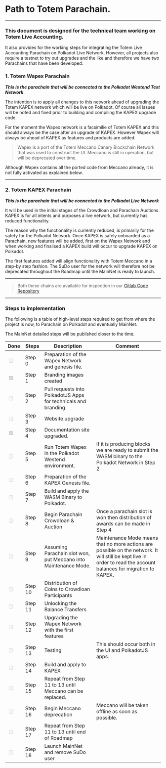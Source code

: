 # Path to Totem Parachain.

---

### This document is designed for the technical team working on Totem Live Accounting.

It also provides for the working steps for integrating the Totem Live Accounting Parachain on Polkadot Live Network. However, all projects also require a testnet to try out upgrades and the like and therefore we have two Parachains that have been developed:

### 1. Totem Wapex Parachain

**_This is the parachain that will be connected to the Polkadot Westend Test Network_**. 

The intention is to apply all changes to this network ahead of upgrading the Totem KAPEX network which will be live on Polkadot. Of course all issues will be noted and fixed prior to building and compiling the KAPEX upgrade code.

For the moment the Wapex network is a facsimilie of Totem KAPEX and this should always be the case after an upgrade of KAPEX. However Wapex will always be ahead of KAPEX as features and products are added.

> Wapex is a port of the Totem Meccano Canary Blockchain Network that was used to construct the UI. Meccano is still in operation, but will be deprecated over time.

Although Wapex contains all the ported code from Meccano already, it is not fully activated as explained below.

---

### 2. Totem KAPEX Parachain

**_This is the parachain that will be connected to the Polkadot Live Network_** 

It will be used in the initial stages of the Crowdloan and Parachain Auctions. KAPEX is for all intents and purposes a live network, but currently has reduced functionality.

The reason why the functionality is currently reduced, is primarily for the safety for the Polkadot Network. Once KAPEX is safely onboarded as a Parachain, new features will be added, first on the Wapex Network and when working and finalised a KAPEX build will occur to upgrade KAPEX on Polkadot.

The first features added will align functionality with Totem Meccano in a step-by step fashion. The SuDo user for the network will therefore not be deprecated throughout the Roadmap until the MainNet is ready to launch.

---

> Both these chains are available for inspection in our [Gitlab Code Repository](https://gitlab.com/totem-tech)

---

### Steps to implementation
The following is a table of high-level steps required to get from where the project is now, to Parachain on Polkadot and eventually MainNet.

The MainNet detailed steps will be published closer to the time.

| Done  | Steps    | Description                                                     | Comment                                                                                                                                                           |
|--|----------|-----------------------------------------------------------------|-------------------------------------------------------------------------------------------------------------------------------------------------------------------|
|<input type="checkbox" disabled/>| Step 0   | Preparation of the Wapex Network and genesis file.               |                                                                                                                                                                   |
|<input type="checkbox" disabled checked/>| Step 1   | Branding images created                                         |                                                                                                                                                                   |
|<input type="checkbox" disabled/>| Step 2   | Pull requests into PolkadotJS Apps for technicals and branding. |                                                                                                                                                                   |
|<input type="checkbox" disabled/>| Step 3   | Website upgrade                                                 |                                                                                                                                                                   |
|<input type="checkbox" disabled checked/>| Step 4   | Documentation site upgraded.                                    |                                                                                                                                                                   |
|<input type="checkbox" disabled/>| Step 5   | Run Totem Wapex in the Polkadot Westend environment.             | If it is producing blocks we are ready to submit the WASM binary to the Polkadot Network in Step 2                                                                |
|<input type="checkbox" disabled/>| Step 6   | Preparation of the KAPEX Genesis file.                          |                                                                                                                                                                   |
|<input type="checkbox" disabled/>| Step 7   | Build and apply the WASM Binary to Polkadot.                    |                                                                                                                                                                   |
|<input type="checkbox" disabled/>| Step 8   | Begin Parachain Crowdloan & Auction                             | Once a parachain slot is won then distribution of awards can be made in Step 4                                                                                    |
|<input type="checkbox" disabled/>| Step 9   | Assuming Parachain slot won, put Meccano into Maintenance Mode. | Maintenance Mode means that no more actions are possible on the network. It will still be kept live in order to read the account balances for migration to KAPEX. |
|<input type="checkbox" disabled/>| Step 10  | Distribution of Coins to Crowdloan Participants                 |                                                                                                                                                                   |
|<input type="checkbox" disabled/>| Step 11  | Unlocking the Balance Transfers                                 |                                                                                                                                                                   |
|<input type="checkbox" disabled/>| Step 12  | Upgrading the Wapex Network with the first features              |                                                                                                                                                                   |
|<input type="checkbox" disabled/>| Step 13  | Testing                                                         | This should occur both in the UI and PolkadotJS apps.                                                                                                             |
|<input type="checkbox" disabled/>| Step 14  | Build and apply to KAPEX                                        |                                                                                                                                                                   |
|<input type="checkbox" disabled/>| Step 15  | Repeat from Step 11 to 13 until Meccano can be replaced.        |                                                                                                                                                                   |
|<input type="checkbox" disabled/>| Step 16  | Begin Meccano deprecation                                       | Meccano will be taken offline as soon as possible.                                                                                                                |
|<input type="checkbox" disabled/>| Step 17  | Repeat from Step 11 to 13 until end of Roadmap                  |                                                                                                                                                                   |
|<input type="checkbox" disabled/>| Step 18  | Launch MainNet and remove SuDo user                                                  |